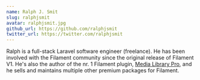 ```yaml
---
name: Ralph J. Smit
slug: ralphjsmit
avatar: ralphjsmit.jpg
github_url: https://github.com/ralphjsmit
twitter_url: https://twitter.com/ralphjsmit
---
```

    
Ralph is a full-stack Laravel software engineer (freelance). He has been involved with the Filament community since the original release of Filament V1. He's also the author of the nr. 1 Filament plugin, [Media Library Pro](https://filamentphp.com/plugins/ralphjsmit-media-library-manager), and he sells and maintains multiple other premium packages for Filament.   